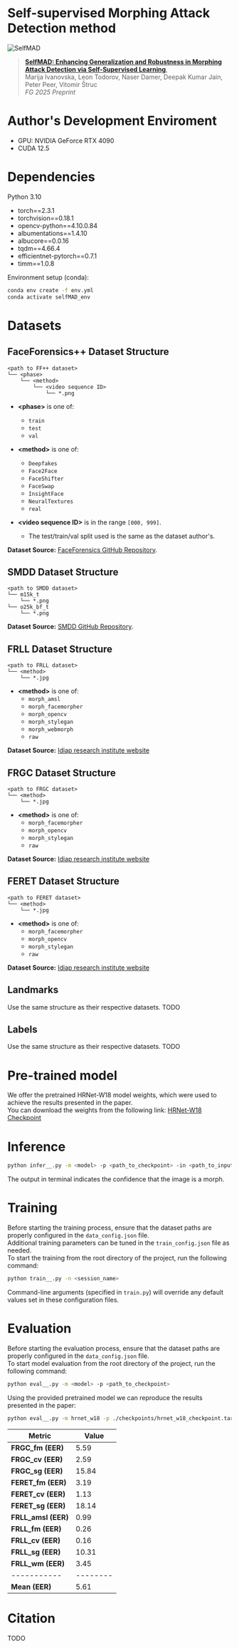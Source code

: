 # Self-supervised Morphing Attack Detection method
![SelfMAD](https://github.com/user-attachments/assets/d59c1b00-da81-4c57-b6b7-112dbc9292f6)
> [**SelfMAD: Enhancing Generalization and Robustness in Morphing Attack Detection via Self-Supervised Learning**](),  
> Marija Ivanovska, Leon Todorov, Naser Damer, Deepak Kumar Jain, Peter Peer, Vitomir Štruc  
> *FG 2025 Preprint*


# Author's Development Enviroment
* GPU: NVIDIA GeForce RTX 4090
* CUDA 12.5
  
# Dependencies
Python 3.10
- torch==2.3.1
- torchvision==0.18.1
- opencv-python==4.10.0.84
- albumentations==1.4.10
- albucore==0.0.16
- tqdm==4.66.4
- efficientnet-pytorch==0.7.1
- timm==1.0.8
  
Environment setup (conda):
```bash
conda env create -f env.yml
conda activate selfMAD_env
```

# Datasets
## FaceForensics++ Dataset Structure
```
<path to FF++ dataset>    
└── <phase>      
    └── <method>     
        └── <video sequence ID>     
            └── *.png
```
- **\<phase\>** is one of:
  - `train`
  - `test`
  - `val`
  
- **\<method\>** is one of:
  - `Deepfakes`
  - `Face2Face`
  - `FaceShifter`
  - `FaceSwap`
  - `InsightFace`
  - `NeuralTextures`
  - `real`

- **\<video sequence ID\>** is in the range `[000, 999]`. 
  - The test/train/val split used is the same as the dataset author's.

**Dataset Source:** [FaceForensics GitHub Repository](https://github.com/ondyari/FaceForensics).

## SMDD Dataset Structure
```
<path to SMDD dataset>    
└── m15k_t    
    └── *.png
└── o25k_bf_t    
    └── *.png
```
**Dataset Source:**  [SMDD GitHub Repository](https://github.com/naserdamer/SMDD-Synthetic-Face-Morphing-Attack-Detection-Development-dataset).

## FRLL Dataset Structure
```
<path to FRLL dataset>    
└── <method>      
    └── *.jpg
```
- **\<method\>** is one of:
  - `morph_amsl`
  - `morph_facemorpher`
  - `morph_opencv`
  - `morph_stylegan`
  - `morph_webmorph`
  - `raw`

**Dataset Source:**  [Idiap research institute website](https://www.idiap.ch/en/scientific-research/data/frll-morphs)

## FRGC Dataset Structure
```
<path to FRGC dataset>    
└── <method>      
    └── *.jpg
```
- **\<method\>** is one of:
  - `morph_facemorpher`
  - `morph_opencv`
  - `morph_stylegan`
  - `raw` 

**Dataset Source:**  [Idiap research institute website](https://www.idiap.ch/en/scientific-research/data/frgc-morphs)

## FERET Dataset Structure
```
<path to FERET dataset>    
└── <method>      
    └── *.jpg
```
- **\<method\>** is one of:
  - `morph_facemorpher`
  - `morph_opencv`
  - `morph_stylegan`
  - `raw`

**Dataset Source:**  [Idiap research institute website](https://www.idiap.ch/en/scientific-research/data/feret-morphs)

## Landmarks
Use the same structure as their respective datasets.
TODO
## Labels
Use the same structure as their respective datasets.
TODO
# Pre-trained model
We offer the pretrained HRNet-W18 model weights, which were used to achieve the results presented in the paper.  
You can download the weights from the following link: 
[HRNet-W18 Checkpoint](https://drive.google.com/file/d/1NOPppjuVxXLc4qu3Bs2AZQUErYzSdSG4/view?usp=sharing)

# Inference
```bash
python infer__.py -m <model> -p <path_to_checkpoint> -in <path_to_input_img>
```
The output in terminal indicates the confidence that the image is a morph.
# Training
Before starting the training process, ensure that the dataset paths are properly configured in the `data_config.json` file.   
Additional training parameters can be tuned in the `train_config.json` file as needed.  
To start the training from the root directory of the project, run the following command:
```bash
python train__.py -n <session_name>
```
Command-line arguments (specified in `train.py`) will override any default values set in these configuration files.
# Evaluation
Before starting the evaluation process, ensure that the dataset paths are properly configured in the `data_config.json` file.   
To start model evaluation from the root directory of the project, run the following command:
```bash
python eval__.py -m <model> -p <path_to_checkpoint>
```
Using the provided pretrained model we can reproduce the results presented in the paper:
```bash
python eval__.py -m hrnet_w18 -p ./checkpoints/hrnet_w18_checkpoint.tar
```

| Metric    | Value  |
|-----------|--------|
| **FRGC_fm (EER)** | 5.59   |
| **FRGC_cv (EER)** | 2.59   |
| **FRGC_sg (EER)** | 15.84  |
| **FERET_fm (EER)** | 3.19   |
| **FERET_cv (EER)** | 1.13   |
| **FERET_sg (EER)** | 18.14  |
| **FRLL_amsl (EER)** | 0.99   |
| **FRLL_fm (EER)** | 0.26   |
| **FRLL_cv (EER)** | 0.16   |
| **FRLL_sg (EER)** | 10.31  |
| **FRLL_wm (EER)** | 3.45   |
|-----------|--------|
| **Mean (EER)** | 5.61   |


# Citation
TODO
